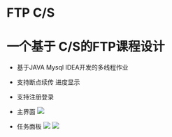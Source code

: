 # FTP C/S
# 一个基于 C/S的FTP课程设计
- 基于JAVA Mysql IDEA开发的多线程作业
- 支持断点续传 进度显示
- 支持注册登录 

- 主界面
![](https://i.imgur.com/bmag27H.png)


- 任务面板
![](https://i.imgur.com/oApWOq8.png)
![](https://i.imgur.com/Jbv3W3p.png)
